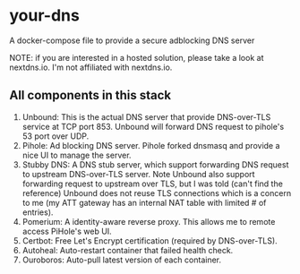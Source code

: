 # your-dns
A docker-compose file to provide a secure adblocking DNS server

NOTE: if you are interested in a hosted solution, please take a look at
nextdns.io. I'm not affiliated with nextdns.io.

## All components in this stack

1. Unbound: This is the actual DNS server that provide DNS-over-TLS
   service at TCP port 853. Unbound will forward DNS request to pihole's
   53 port over UDP.
2. Pihole: Ad blocking DNS server. Pihole forked dnsmasq and provide a
   nice UI to manage the server.
3. Stubby DNS: A DNS stub server, which support forwarding DNS request
   to upstream DNS-over-TLS server. Note Unbound also support forwarding
   request to upstream over TLS, but I was told (can't find the
   reference) Unbound does not reuse TLS connections which is a concern
   to me (my ATT gateway has an internal NAT table with limited # of
   entries).
4. Pomerium: A identity-aware reverse proxy. This allows me to remote
   access PiHole's web UI.
5. Certbot: Free Let's Encrypt certification (required by DNS-over-TLS).
6. Autoheal: Auto-restart container that failed health check.
7. Ouroboros: Auto-pull latest version of each container.
